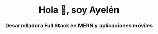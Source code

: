 <h1 align = "center"> Hola 👋, soy Ayelén </h1>
<h3 align = "center"> Desarrolladora Full Stack en MERN y aplicaciones móviles </h3>

<!--
**ayelenMontenegro/ayelenMontenegro** is a ✨ _special_ ✨ repository because its `README.md` (this file) appears on your GitHub profile.

Here are some ideas to get you started:

- 🔭 I’m currently working on ...
- 🌱 I’m currently learning ...
- 👯 I’m looking to collaborate on ...
- 🤔 I’m looking for help with ...
- 💬 Ask me about ...
- 📫 How to reach me: ...
- 😄 Pronouns: ...
- ⚡ Fun fact: ...
-->
